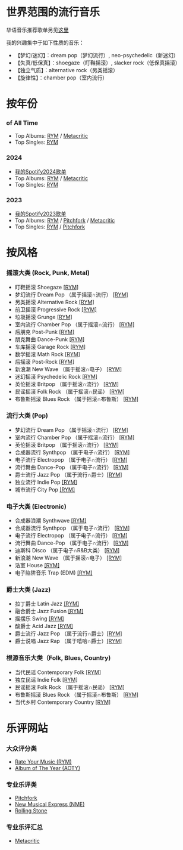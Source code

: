 # 世界范围的流行音乐

华语音乐推荐歌单另见[这里](https://lambdacdm.github.io/Music-Laboratory/)

我的兴趣集中于如下性质的音乐：
* 【梦幻/迷幻】：dream pop（梦幻流行）, neo-psychedelic（新迷幻）
* 【失真/低保真】：shoegaze（盯鞋摇滚）, slacker rock（低保真摇滚）
* 【独立气质】：alternative rock（另类摇滚）
* 【旋律性】：chamber pop（室内流行）

# 按年份

### of All Time
* Top Albums: [RYM](https://rateyourmusic.com/charts/top/album/all-time/) / [Metacritic](https://www.metacritic.com/browse/albums/score/metascore/all/filtered?view=detailed&sort=desc)
* Top Singles: [RYM](https://rateyourmusic.com/charts/top/single/all-time/)

### 2024
* [我的Spotify2024歌单](https://open.spotify.com/playlist/5hiJ6QO3ZvUTF4cQdbE1Xs?si=5973edf5e98947c4)
* Top Albums: [RYM](https://rateyourmusic.com/charts/top/album/2024/) / [Metacritic](https://www.metacritic.com/browse/albums/score/metascore/year/filtered?year_selected=2024&distribution=&sort=desc&view=detailed)
* Top Singles: [RYM](https://rateyourmusic.com/charts/top/single/2024/)

### 2023
* [我的Spotify2023歌单](https://open.spotify.com/playlist/75WMVS80fadbk5qjQ7LitG?si=92576a4d1dcb4c44)
* Top Albums: [RYM](https://rateyourmusic.com/charts/top/album/2023/) / [Pitchfork](https://pitchfork.com/features/lists-and-guides/best-albums-2023/) / [Metacritic](https://www.metacritic.com/browse/albums/score/metascore/year/filtered?year_selected=2023&distribution=&sort=desc&view=detailed)
* Top Singles: [RYM](https://rateyourmusic.com/charts/top/single/2023/) / [Pitchfork](https://pitchfork.com/features/lists-and-guides/best-songs-2023/)

# 按风格

### 摇滚大类 (Rock, Punk, Metal)
* 盯鞋摇滚 Shoegaze [[RYM]](https://rateyourmusic.com/genre/shoegaze/)
* 梦幻流行 Dream Pop （属于摇滚∩流行） [[RYM]](https://rateyourmusic.com/genre/dream-pop/)
* 另类摇滚 Alternative Rock [[RYM]](https://rateyourmusic.com/genre/alternative-rock/)
* 前卫摇滚 Progressive Rock [[RYM]](https://rateyourmusic.com/genre/progressive-rock/)
* 垃圾摇滚 Grunge [[RYM]](https://rateyourmusic.com/genre/grunge/)
* 室内流行 Chamber Pop （属于摇滚∩流行） [[RYM]](https://rateyourmusic.com/genre/chamber-pop/)
* 后朋克 Post-Punk [[RYM]](https://rateyourmusic.com/genre/post-punk/)
* 朋克舞曲 Dance-Punk [[RYM]](https://rateyourmusic.com/genre/dance-punk/)
* 车库摇滚 Garage Rock [[RYM]](https://rateyourmusic.com/genre/garage-rock/)
* 数学摇滚 Math Rock [[RYM]](https://rateyourmusic.com/genre/math-rock/)
* 后摇滚 Post-Rock [[RYM]](https://rateyourmusic.com/genre/post-rock/)
* 新浪潮 New Wave （属于摇滚∩电子） [[RYM]](https://rateyourmusic.com/genre/new-wave/)
* 迷幻摇滚 Psychedelic Rock [[RYM]](https://rateyourmusic.com/genre/psychedelic-rock/)
* 英伦摇滚 Britpop （属于摇滚∩流行） [[RYM]](https://rateyourmusic.com/genre/britpop/)
* 民谣摇滚 Folk Rock （属于摇滚∩民谣） [[RYM]](https://rateyourmusic.com/genre/folk-rock/)
* 布鲁斯摇滚 Blues Rock （属于摇滚∩布鲁斯） [[RYM]](https://rateyourmusic.com/genre/blues-rock/)

### 流行大类 (Pop)
* 梦幻流行 Dream Pop （属于摇滚∩流行） [[RYM]](https://rateyourmusic.com/genre/dream-pop/)
* 室内流行 Chamber Pop （属于摇滚∩流行） [[RYM]](https://rateyourmusic.com/genre/chamber-pop/)
* 英伦摇滚 Britpop （属于摇滚∩流行） [[RYM]](https://rateyourmusic.com/genre/britpop/)
* 合成器流行 Synthpop （属于电子∩流行） [[RYM]](https://rateyourmusic.com/genre/synthpop/)
* 电子流行 Electropop （属于电子∩流行） [[RYM]](https://rateyourmusic.com/genre/electropop/)
* 流行舞曲 Dance-Pop （属于电子∩流行） [[RYM]](https://rateyourmusic.com/genre/dance-pop/)
* 爵士流行 Jazz Pop （属于流行∩爵士）[[RYM]](https://rateyourmusic.com/genre/jazz-pop/)
* 独立流行 Indie Pop [[RYM]](https://rateyourmusic.com/genre/indie-pop/)
* 城市流行 City Pop [[RYM]](https://rateyourmusic.com/genre/city-pop/)

### 电子大类 (Electronic)
* 合成器浪潮 Synthwave [[RYM]](https://rateyourmusic.com/genre/synthwave/)
* 合成器流行 Synthpop （属于电子∩流行） [[RYM]](https://rateyourmusic.com/genre/synthpop/)
* 电子流行 Electropop （属于电子∩流行） [[RYM]](https://rateyourmusic.com/genre/electropop/)
* 流行舞曲 Dance-Pop （属于电子∩流行） [[RYM]](https://rateyourmusic.com/genre/dance-pop/)
* 迪斯科 Disco （属于电子∩R&B大类） [[RYM]](https://rateyourmusic.com/genre/disco/)
* 新浪潮 New Wave （属于摇滚∩电子） [[RYM]](https://rateyourmusic.com/genre/new-wave/)
* 浩室 House [[RYM]](https://rateyourmusic.com/genre/house/)
* 电子陷阱音乐 Trap (EDM) [[RYM]](https://rateyourmusic.com/genre/trap-edm/)

### 爵士大类 (Jazz)
* 拉丁爵士 Latin Jazz [[RYM]](https://rateyourmusic.com/genre/latin-jazz/)
* 融合爵士 Jazz Fusion [[RYM]](https://rateyourmusic.com/genre/jazz-fusion/)
* 摇摆乐 Swing [[RYM]](https://rateyourmusic.com/genre/swing/)
* 酸爵士 Acid Jazz [[RYM]](https://rateyourmusic.com/genre/acid-jazz/)
* 爵士流行 Jazz Pop （属于流行∩爵士）[[RYM]](https://rateyourmusic.com/genre/jazz-pop/)
* 爵士说唱 Jazz Rap （属于嘻哈∩爵士）[[RYM]](https://rateyourmusic.com/genre/jazz-rap/)

### 根源音乐大类（Folk, Blues, Country)
* 当代民谣 Contemporary Folk [[RYM]](https://rateyourmusic.com/genre/contemporary-folk/)
* 独立民谣 Indie Folk [[RYM]](https://rateyourmusic.com/genre/indie-folk/)
* 民谣摇滚 Folk Rock （属于摇滚∩民谣） [[RYM]](https://rateyourmusic.com/genre/folk-rock/)
* 布鲁斯摇滚 Blues Rock （属于摇滚∩布鲁斯） [[RYM]](https://rateyourmusic.com/genre/blues-rock/)
* 当代乡村 Contemporary Country [[RYM]](https://rateyourmusic.com/genre/contemporary-country/)


# 乐评网站

### 大众评分类
* [Rate Your Music (RYM)](https://rateyourmusic.com/)
* [Album of The Year (AOTY)](https://www.albumoftheyear.org/)

### 专业乐评类
* [Pitchfork](https://pitchfork.com/)
* [New Musical Express (NME)](https://www.nme.com/)
* [Rolling Stone](https://www.rollingstone.com/)

### 专业乐评汇总
* [Metacritic](https://www.metacritic.com/music)

